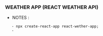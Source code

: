 ### WEATHER APP (REACT WEATHER API)

* NOTES :

```
   - npx create-react-app react-wether-app;
   - 


```` 